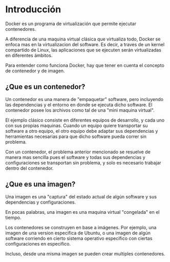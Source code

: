 # Introducción

Docker es un programa de virtualización que permite ejecutar contenedores.

A diferencia de una maquina virtual clásica que virtualiza todo, Docker se enfoca mas en la
virtualizacion del software. Es decir, a traves de un kernel compartido de Linux, las
aplicaciones que se ejecuten serán virtualizadas en diferentes ámbitos.

Para entender como funciona Docker, hay que tener en cuenta el concepto de contenedor y de imagen.

## ¿Que es un contenedor?

Un contenedor es una manera de "empaquetar" software, pero incluyendo las dependencias y el entorno
en donde se ejecuta dicho software. El contenedor posee los archivos como tal de una "mini maquina virtual".

El ejemplo clásico consiste en diferentes equipos de desarrollo, y cada uno con sus propias maquinas.
Cuando un equipo quiere transportar su software a otro equipo, el otro equipo debe adaptar sus dependencias
y herramientas necesarias para que dicho software pueda correr sin problema.

Con un contenedor, el problema anterior mencionado se resuelve de manera mas sencilla pues el software
y todas sus dependencias y configuraciones se transportan sin problema, y solo es necesario trabajar dentro
del contenedor.

## ¿Que es una imagen?

Una imagen es una "captura" del estado actual de algún software y sus dependencias y configuraciones.

En pocas palabras, una imagen es una maquina virtual "congelada" en el tiempo.

Los contenedores se construyen en base a imágenes. Por ejemplo, una imagen de una version
especifica de Ubuntu, o una imagen de algún software corriendo en cierto sistema operativo especifico
con ciertas configuraciones en especifico.

Incluso, desde una misma imagen se pueden crear multiples contenedores.
